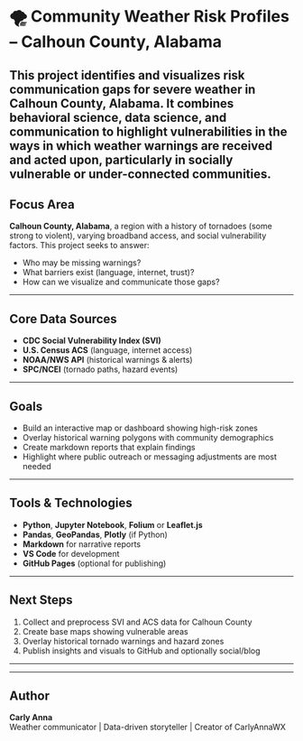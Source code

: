 # 🌪️ Community Weather Risk Profiles – Calhoun County, Alabama

This project identifies and visualizes risk communication gaps for severe weather in Calhoun County, Alabama. It combines behavioral science, data science, and communication to highlight vulnerabilities in the ways in which weather warnings are received and acted upon, particularly in socially vulnerable or under-connected communities. 
---

## Focus Area

**Calhoun County, Alabama**, a region with a history of tornadoes (some strong to violent), varying broadband access, and social vulnerability factors. This project seeks to answer:

- Who may be missing warnings?
- What barriers exist (language, internet, trust)?
- How can we visualize and communicate those gaps?

---

## Core Data Sources

- **CDC Social Vulnerability Index (SVI)**  
- **U.S. Census ACS** (language, internet access)  
- **NOAA/NWS API** (historical warnings & alerts)  
- **SPC/NCEI** (tornado paths, hazard events)

---

## Goals

- Build an interactive map or dashboard showing high-risk zones
- Overlay historical warning polygons with community demographics
- Create markdown reports that explain findings
- Highlight where public outreach or messaging adjustments are most needed

---

## Tools & Technologies

- **Python**, **Jupyter Notebook**, **Folium** or **Leaflet.js**
- **Pandas**, **GeoPandas**, **Plotly** (if Python)
- **Markdown** for narrative reports
- **VS Code** for development
- **GitHub Pages** (optional for publishing)

---

## Next Steps

1. Collect and preprocess SVI and ACS data for Calhoun County
2. Create base maps showing vulnerable areas
3. Overlay historical tornado warnings and hazard zones
4. Publish insights and visuals to GitHub and optionally social/blog

---

---

## Author

**Carly Anna**  
Weather communicator | Data-driven storyteller | Creator of CarlyAnnaWX
